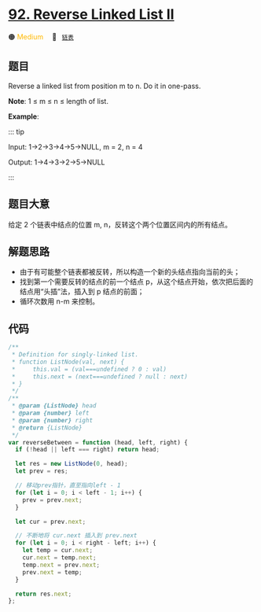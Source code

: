 # [92. Reverse Linked List II](https://leetcode.com/problems/reverse-linked-list-ii/)

🟠 <font color=#ffb800>Medium</font>&emsp; 🔖&ensp; [`链表`](../solution/linked-list.md)

## 题目

Reverse a linked list from position m to n. Do it in one-pass.

**Note**: 1 ≤ m ≤ n ≤ length of list.

**Example**:

::: tip

Input: 1->2->3->4->5->NULL, m = 2, n = 4

Output: 1->4->3->2->5->NULL

:::

## 题目大意

给定 2 个链表中结点的位置 m, n，反转这个两个位置区间内的所有结点。

## 解题思路

- 由于有可能整个链表都被反转，所以构造一个新的头结点指向当前的头；
- 找到第一个需要反转的结点的前一个结点 p，从这个结点开始，依次把后面的结点用“头插”法，插入到 p 结点的前面；
- 循环次数用 n-m 来控制。

## 代码

```javascript
/**
 * Definition for singly-linked list.
 * function ListNode(val, next) {
 *     this.val = (val===undefined ? 0 : val)
 *     this.next = (next===undefined ? null : next)
 * }
 */
/**
 * @param {ListNode} head
 * @param {number} left
 * @param {number} right
 * @return {ListNode}
 */
var reverseBetween = function (head, left, right) {
  if (!head || left === right) return head;

  let res = new ListNode(0, head);
  let prev = res;

  // 移动prev指针，直至指向left - 1
  for (let i = 0; i < left - 1; i++) {
    prev = prev.next;
  }

  let cur = prev.next;

  // 不断地将 cur.next 插入到 prev.next
  for (let i = 0; i < right - left; i++) {
    let temp = cur.next;
    cur.next = temp.next;
    temp.next = prev.next;
    prev.next = temp;
  }

  return res.next;
};
```

